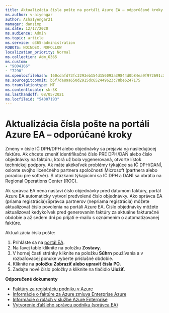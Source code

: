 ```yaml
---
title: Aktualizácia čísla pošte na portáli Azure EA – odporúčané kroky
ms.author: v-aiyengar
author: AshaIyengar21
manager: dansimp
ms.date: 12/17/2020
ms.audience: Admin
ms.topic: article
ms.service: o365-administration
ROBOTS: NOINDEX, NOFOLLOW
localization_priority: Normal
ms.collection: Adm_O365
ms.custom:
- "9004166"
- "7290"
ms.openlocfilehash: 160cdafd73fc3293eb154d156093a39844d0b84ea9f972691c3630693d720b38
ms.sourcegitcommit: b5f7da89a650d2915dc652449623c78be6247175
ms.translationtype: MT
ms.contentlocale: sk-SK
ms.lasthandoff: 08/05/2021
ms.locfileid: "54007193"
---
```

# <a name="update-po-number-in-azure-ea-portal---recommended-steps"></a>Aktualizácia čísla pošte na portáli Azure EA – odporúčané kroky

Zmeny v čísle IČ DPH/DPH alebo objednávky sa prejavia na nasledujúcej faktúre. Ak chcete zmeniť identifikačné číslo PRE DPH/DAŇ alebo číslo objednávky na faktúru, ktorá už bola vygenerovaná, otvorte lístok technickej podpory. Ak máte akékoľvek problémy týkajúce sa IČ DPH/DANÍ, oslovte svojho licenčného partnera spoločnosti Microsoft (partnera alebo poradcu pre softvér). S otázkami týkajúcimi sa IČ DPH a DANÍ sa obrátia na Regional Operations Center (ROC). 

Ak správca EA nena nastaví číslo objednávky pred dátumom faktúry, portál Azure EA automaticky vytvorí predvolené číslo objednávky. Ako správca EA (priama registrácia)/Správca partnerov (nepriama registrácia) môžete aktualizovať číslo povolenia na portáli Azure EA. Číslo objednávky môžete aktualizovať kedykoľvek pred generovaním faktúry za aktuálne fakturačné obdobie a až sedem dní po prijatí e-mailu s oznámením o automatizovanej faktúre.    

Aktualizácia čísla pošte:

1. Prihláste sa na [portál EA](https://ea.azure.com/).
1. Na ľavej table kliknite na položku **Zostavy.**
1. V hornej časti stránky kliknite na položku **Súhrn** používania a v rozbaľovacej ponuke vyberte príslušné obdobie.
1. Kliknite na **položku Zobraziť alebo upraviť čísla PO.**
1. Zadajte nové číslo položky a kliknite na tlačidlo **Uložiť**.

**Odporučené dokumenty** 

- [Faktúry za registráciu podniku v Azure](https://docs.microsoft.com/azure/billing/billing-ea-portal-enrollment-invoices) 
- [Informácie o faktúre za Azure zmluva Enterprise Azure](https://docs.microsoft.com/azure/billing/billing-understand-your-bill-ea)  
- [Informácie o rolách v službe Azure Enterprise](https://docs.microsoft.com/azure/billing/billing-understand-your-bill-ea) 
- [Vytvorenie ďalšieho správcu podniku (správca EA)](https://docs.microsoft.com/azure/cost-management-billing/manage/ea-portal-administration#create-another-enterprise-administrator) 
